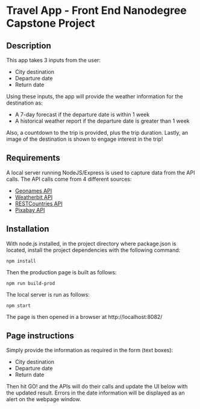 # Travel App - Front End Nanodegree Capstone Project

## Description
This app takes 3 inputs from the user:
* City destination
* Departure date
* Return date

Using these inputs, the app will provide the weather information for the destination as:
* A 7-day forecast if the departure date is within 1 week
* A historical weather report if the departure date is greater than 1 week

Also, a countdown to the trip is provided, plus the trip duration.  Lastly, an image of the destination is shown to engage interest in the trip!

## Requirements

A local server running NodeJS/Express is used to capture data from the API calls.  The API calls come from 4 different sources:

* [Geonames API](http://www.geonames.org/)
* [Weatherbit API](https://www.weatherbit.io/)
* [RESTCountries API](https://restcountries.eu/)
* [Pixabay API](https://pixabay.com/)

## Installation

With node.js installed, in the project directory where package.json is located, install the project dependencies with the following command:


```
npm install
```

Then the production page is built as follows:

```
npm run build-prod
```

The local server is run as follows:

```
npm start
```

The page is then opened in a browser at http://localhost:8082/

## Page instructions

Simply provide the information as required in the form (text boxes):

* City destination
* Departure date
* Return date

Then hit GO! and the APIs will do their calls and update the UI below with the updated result.  Errors in the date information will be displayed as an alert on the webpage window.
